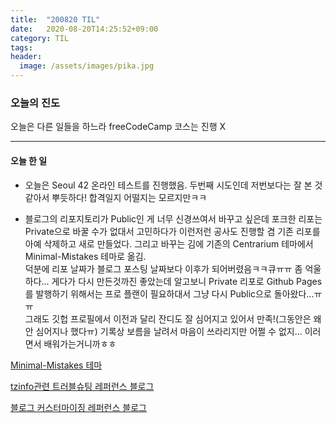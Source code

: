 ```yaml
---
title:  "200820 TIL"
date:   2020-08-20T14:25:52+09:00
category: TIL
tags:
header:
  image: /assets/images/pika.jpg
---
```


<h3>오늘의 진도</h3>

오늘은 다른 일들을 하느라 freeCodeCamp 코스는 진행 X

<hr>

<h4>오늘 한 일</h4>

 - 오늘은 Seoul 42 온라인 테스트를 진행했음. 두번째 시도인데 저번보다는 잘 본 것 같아서 뿌듯하다! 합격일지 어떨지는 모르지만ㅋㅋ

 - 블로그의 리포지토리가 Public인 게 너무 신경쓰여서 바꾸고 싶은데 포크한 리포는 Private으로 바꿀 수가 없대서 고민하다가 이런저런 공사도 진행할 겸 기존 리포를 아예 삭제하고 새로 만들었다. 그리고 바꾸는 김에 기존의 Centrarium 테마에서 Minimal-Mistakes 테마로 옮김.
<br>덕분에 리포 날짜가 블로그 포스팅 날짜보다 이후가 되어버렸음ㅋㅋ큐ㅠㅠ 좀 억울하다... 게다가 다시 만든것까진 좋았는데 알고보니 Private 리포로 Github Pages를 발행하기 위해서는 프로 플랜이 필요하대서 그냥 다시 Public으로 돌아왔다...ㅠㅠ
<br>그래도 깃헙 프로필에서 이전과 달리 잔디도 잘 심어지고 있어서 만족!(그동안은 왜 안 심어지나 했다ㅠ) 기록상 보름을 날려서 마음이 쓰라리지만 어쩔 수 없지... 이러면서 배워가는거니까ㅎㅎ

[Minimal-Mistakes 테마](https://mmistakes.github.io/minimal-mistakes/)

[tzinfo관련 트러블슈팅 레퍼런스 블로그](https://honsal.blogspot.com/2015/12/tzinfo.html)

[블로그 커스터마이징 레퍼런스 블로그](https://hahafamilia.github.io/howto/jekyll-github-mistakes-blog/)